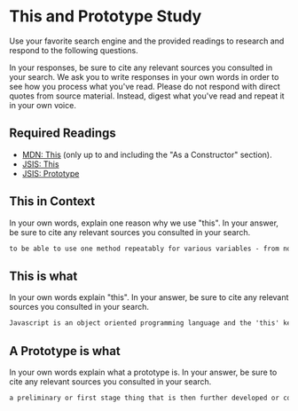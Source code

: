 # This and Prototype Study

Use your favorite search engine and the provided readings to research and
respond to the following questions.

In your responses, be sure to cite any relevant sources you consulted in your
search. We ask you to write responses in your own words in order to see how you
process what you've read. Please do not respond with direct quotes from source
material. Instead, digest what you've read and repeat it in your own voice.

## Required Readings

-   [MDN: This](https://developer.mozilla.org/en-US/docs/Web/JavaScript/Reference/Operators/this)
(only up to and including the "As a Constructor" section).
-   [JSIS: This](http://javascriptissexy.com/understand-javascripts-this-with-clarity-and-master-it/)
-   [JSIS: Prototype](http://javascriptissexy.com/javascript-prototype-in-plain-detailed-language/)

## This in Context

In your own words, explain one reason why we use "this". In your answer, be
sure to cite any relevant sources you consulted in your search.

```md
to be able to use one method repeatably for various variables - from notes taken in class and w3 You can have one object create many objects of one type without having to lengthen your code with multiple functions/methods
```

## This is what

In your own words explain "this".  In your answer, be
sure to cite any relevant sources you consulted in your search.

```md
Javascript is an object oriented programming language and the 'this' keyword refers to the parent function object. This keeps it the same throughout your object.  It refers to an object; that is, the subject in context, or the subject of the code - from JavaScipt is sexy site and w3
```

## A Prototype is what

In your own words explain what a prototype is.  In your answer, be
sure to cite any relevant sources you consulted in your search.

```md
a preliminary or first stage thing that is then further developed or copied
```

